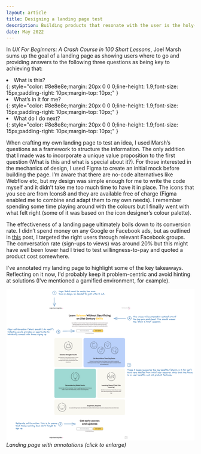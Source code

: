 ```yaml
---
layout: article
title: Designing a landing page test
description: Building products that resonate with the user is the holy-grail of the start-up world and a landing page test is a popular way of testing an idea. But how does one increase the chances of a successful test?
date: May 2022
---
```


In _UX For Beginners: A Crash Course in 100 Short Lessons_, Joel Marsh sums
up the goal of a landing page as showing users where to go and providing
answers to the following three questions as being key to achieving that:


<li> What is this? </li> {: style="color: #8e8e8e;margin: 20px 0 0 0;line-height: 1.9;font-size: 15px;padding-right: 10px;margin-top: 10px;" }
<li> What’s in it for me? </li> {: style="color: #8e8e8e;margin: 20px 0 0 0;line-height: 1.9;font-size: 15px;padding-right: 10px;margin-top: 10px;" }
<li> What do I do next? </li>{: style="color: #8e8e8e;margin: 20px 0 0 0;line-height: 1.9;font-size: 15px;padding-right: 10px;margin-top: 10px;" }


When crafting my own landing page to test an idea, I used Marsh’s questions
as a framework to structure the information. The only addition that I made was
to incorporate a unique value proposition to the first question (What is this
and what is special about it?). For those interested in the mechanics of
design, I used Figma to create an initial mock before building the page. I’m
aware that there are no-code alternatives like Webflow etc, but my design was
simple enough for me to write the code myself and it didn’t take me too much
time to have it in place. The icons that you see are from Icons8 and they are
available free of charge (Figma enabled me to combine and adapt them to my own
needs). I remember spending some time playing around with the colours but I
finally went with what felt right (some of it was based on the icon designer’s
colour palette).

The effectiveness of a landing page ultimately boils down to its conversion
rate. I didn’t spend money on any Google or Facebook ads, but as outlined in
[this](https://nandu306.github.io/articles/idea_validation) post, I targeted the right users through relevant Facebook groups. The
conversation rate (sign-ups to views) was around 20% but this might have well
been lower had I tried to test willingness-to-pay and quoted a product cost
somewhere.

I've annotated my landing page to highlight some of the key takeaways. Reflecting on it now, I'd
probably keep it problem-centric and avoid hinting at solutions (I've mentioned a gamified environment, for example).

[![Designing a landing page test](/public/landingpage.png)](/public/landingpage.png)
*Landing page with annotations (click to enlarge)*
